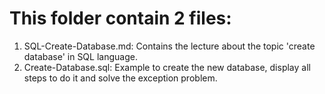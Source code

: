 # This folder contain 2 files:
1. SQL-Create-Database.md: Contains the lecture about the topic 'create database' in SQL language.
2. Create-Database.sql: Example to create the new database, display all steps to do it and solve the exception problem. 
